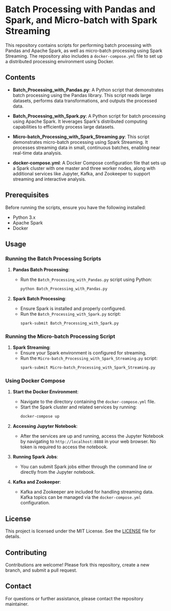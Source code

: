 # Batch Processing with Pandas and Spark, and Micro-batch with Spark Streaming

This repository contains scripts for performing batch processing with Pandas and Apache Spark, as well as micro-batch processing using Spark Streaming. The repository also includes a `docker-compose.yml` file to set up a distributed processing environment using Docker.

## Contents

- **Batch_Processing_with_Pandas.py**: A Python script that demonstrates batch processing using the Pandas library. This script reads large datasets, performs data transformations, and outputs the processed data.
  
- **Batch_Processing_with_Spark.py**: A Python script for batch processing using Apache Spark. It leverages Spark's distributed computing capabilities to efficiently process large datasets.
  
- **Micro-batch_Processing_with_Spark_Streaming.py**: This script demonstrates micro-batch processing using Spark Streaming. It processes streaming data in small, continuous batches, enabling near real-time data analysis.
  
- **docker-compose.yml**: A Docker Compose configuration file that sets up a Spark cluster with one master and three worker nodes, along with additional services like Jupyter, Kafka, and Zookeeper to support streaming and interactive analysis.

## Prerequisites

Before running the scripts, ensure you have the following installed:

- Python 3.x
- Apache Spark
- Docker

## Usage

### Running the Batch Processing Scripts

1. **Pandas Batch Processing**:
   - Run the `Batch_Processing_with_Pandas.py` script using Python:
     ```bash
     python Batch_Processing_with_Pandas.py
     ```

2. **Spark Batch Processing**:
   - Ensure Spark is installed and properly configured.
   - Run the `Batch_Processing_with_Spark.py` script:
     ```bash
     spark-submit Batch_Processing_with_Spark.py
     ```

### Running the Micro-batch Processing Script

1. **Spark Streaming**:
   - Ensure your Spark environment is configured for streaming.
   - Run the `Micro-batch_Processing_with_Spark_Streaming.py` script:
     ```bash
     spark-submit Micro-batch_Processing_with_Spark_Streaming.py
     ```

### Using Docker Compose

1. **Start the Docker Environment**:
   - Navigate to the directory containing the `docker-compose.yml` file.
   - Start the Spark cluster and related services by running:
     ```bash
     docker-compose up
     ```

2. **Accessing Jupyter Notebook**:
   - After the services are up and running, access the Jupyter Notebook by navigating to `http://localhost:8888` in your web browser. No token is required to access the notebook.

3. **Running Spark Jobs**:
   - You can submit Spark jobs either through the command line or directly from the Jupyter notebook.

4. **Kafka and Zookeeper**:
   - Kafka and Zookeeper are included for handling streaming data. Kafka topics can be managed via the `docker-compose.yml` configuration.

## License

This project is licensed under the MIT License. See the [LICENSE](LICENSE) file for details.

## Contributing

Contributions are welcome! Please fork this repository, create a new branch, and submit a pull request.

## Contact

For questions or further assistance, please contact the repository maintainer.
